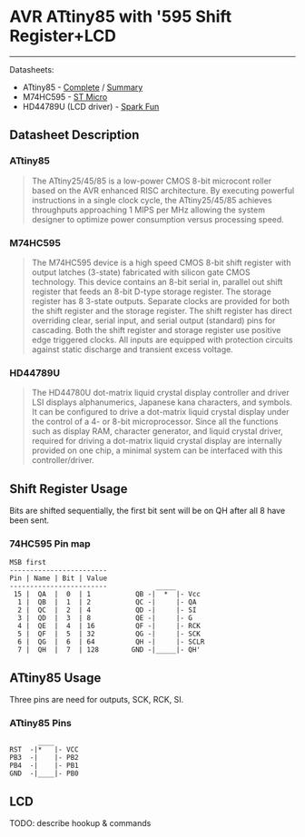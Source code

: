 
# AVR ATtiny85 with '595 Shift Register+LCD

-----

Datasheets:

- ATtiny85 - [Complete](http://www.atmel.com/Images/Atmel-2586-AVR-8-bit-Microcontroller-ATtiny25-ATtiny45-ATtiny85_Datasheet.pdf) / [Summary](http://www.atmel.com/Images/Atmel-2586-AVR-8-bit-Microcontroller-ATtiny25-ATtiny45-ATtiny85_Datasheet-Summary.pdf)
- M74HC595 - [ST Micro](http://www.st.com/st-web-ui/static/active/en/resource/technical/document/datasheet/CD00000339.pdf)
- HD44789U (LCD driver) - [Spark Fun](https://www.sparkfun.com/datasheets/LCD/HD44780.pdf)

## Datasheet Description

### ATtiny85

> The ATtiny25/45/85 is a low-power CMOS 8-bit microcont roller based on the AVR enhanced RISC architecture. By executing powerful instructions in a single clock cycle, the ATtiny25/45/85 achieves throughputs approaching 1 MIPS per MHz allowing the system designer to optimize power consumption versus processing speed.  

### M74HC595

> The M74HC595 device is a high speed CMOS 8-bit shift register with output latches (3-state) fabricated with silicon gate CMOS technology. This device contains an 8-bit serial in, parallel out shift register that feeds an 8-bit D-type storage register. The storage register has 8 3-state outputs. Separate clocks are provided for both the shift register and the storage register. The shift register has direct overriding clear, serial input, and serial output (standard) pins for cascading. Both the shift register and storage register use positive edge triggered clocks. All inputs are equipped with protection circuits against static discharge and transient excess voltage.


### HD44789U 

> The HD44780U dot-matrix liquid crystal display controller and driver LSI displays alphanumerics, Japanese kana characters, and symbols. It can be configured to drive a dot-matrix liquid crystal display under the control of a 4- or 8-bit microprocessor. Since all the functions such as display RAM, character generator, and liquid crystal driver, required for driving a dot-matrix liquid crystal display are internally provided on one chip, a minimal system can be interfaced with this controller/driver.


## Shift Register Usage

Bits are shifted sequentially, the first bit sent will be on QH after all 8 have been sent.

### 74HC595 Pin map

    MSB first
    ------------------------
    Pin | Name | Bit | Value          
    ------------------------            _____
     15 |  QA  |  0  | 1           QB -|  *  |- Vcc
      1 |  QB  |  1  | 2           QC -|     |- QA
      2 |  QC  |  2  | 4           QD -|     |- SI
      3 |  QD  |  3  | 8           QE -|     |- G
      4 |  QE  |  4  | 16          QF -|     |- RCK
      5 |  QF  |  5  | 32          QG -|     |- SCK
      6 |  QG  |  6  | 64          QH -|     |- SCLR
      7 |  QH  |  7  | 128        GND -|_____|- QH'

## ATtiny85 Usage

Three pins are need for outputs, SCK, RCK, SI.

### ATtiny85 Pins
           ____
    RST  -|*   |- VCC
    PB3  -|    |- PB2
    PB4  -|    |- PB1
    GND  -|____|- PB0


##  LCD

TODO: describe hookup & commands
